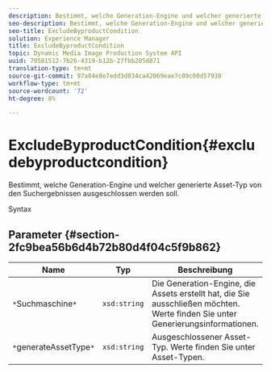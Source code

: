 ```yaml
---
description: Bestimmt, welche Generation-Engine und welcher generierte Asset-Typ von den Suchergebnissen ausgeschlossen werden soll.
seo-description: Bestimmt, welche Generation-Engine und welcher generierte Asset-Typ von den Suchergebnissen ausgeschlossen werden soll.
seo-title: ExcludeByproductCondition
solution: Experience Manager
title: ExcludeByproductCondition
topic: Dynamic Media Image Production System API
uuid: 70581512-7b26-4319-b12b-27fbb205d871
translation-type: tm+mt
source-git-commit: 97a84e8e7edd3d834ca42069eae7c09c00d57938
workflow-type: tm+mt
source-wordcount: '72'
ht-degree: 8%

---
```



# ExcludeByproductCondition{#excludebyproductcondition}

Bestimmt, welche Generation-Engine und welcher generierte Asset-Typ von den Suchergebnissen ausgeschlossen werden soll.

Syntax

## Parameter {#section-2fc9bea56b6d4b72b80d4f04c5f9b862}

| Name | Typ | Beschreibung |
|---|---|---|
| `*`Suchmaschine`*` | `xsd:string` | Die Generation-Engine, die Assets erstellt hat, die Sie ausschließen möchten. Werte finden Sie unter Generierungsinformationen. |
| `*`generateAssetType`*` | `xsd:string` | Ausgeschlossener Asset-Typ. Werte finden Sie unter Asset-Typen. |

